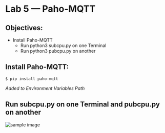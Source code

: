 # Lab 5 — Paho-MQTT
## Objectives:
- Install Paho-MQTT
  - Run python3 subcpu.py on one Terminal
  - Run python3 pubcpu.py on another

## Install Paho-MQTT:
```
$ pip install paho-mqtt
```
*Added to Environment Variables Path*
## Run subcpu.py on one Terminal and pubcpu.py on another
![sample image](https://github.com/mbanks01/EE-322-A/blob/main/lab5/1.1.PNG)
